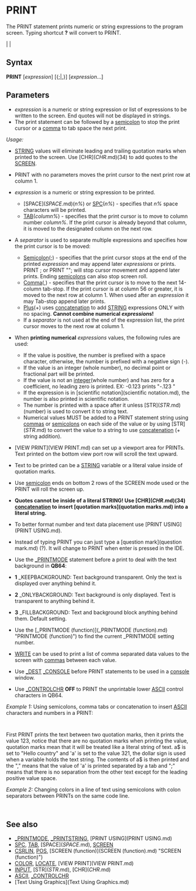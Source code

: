 # PRINT

The PRINT statement prints numeric or string expressions to the program screen. Typing shortcut **?** will convert to PRINT.

  

|  |

## Syntax

**PRINT** [*expression*] [{;|,}] [*expression*...]
  

## Parameters

* *expression* is a numeric or string expression or list of expressions to be written to the screen. End quotes will not be displayed in strings.
* The print statement can be followed by a [semicolon](semicolon.md) to stop the print cursor or a [comma](comma.md) to tab space the next print.

  

*Usage:*

* [STRING](STRING.md) values will eliminate leading and trailing quotation marks when printed to the screen. Use [CHR$](CHR$.md)(34) to add quotes to the [SCREEN](SCREEN.md).
* PRINT with no parameters moves the print cursor to the next print row at column 1.
* *expression* is a numeric or string expression to be printed.
	+ [SPACE$](SPACE$.md)(*n%*) or [SPC](SPC.md)(*n%*) - specifies that *n%* space characters will be printed.
	+ [TAB](TAB.md)(*column%*) - specifies that the print cursor is to move to column number *column%*. If the print cursor is already beyond that column, it is moved to the designated column on the next row.
* A *separator* is used to separate multiple expressions and specifies how the print cursor is to be moved:
	+ [Semicolon](Semicolon.md)(;) - specifies that the print cursor stops at the end of the printed *expression* and may append later *expressions* or prints. PRINT ; or PRINT ""; will stop cursor movement and append later prints. Ending [semicolons](semicolons.md) can also stop screen roll.
	+ [Comma](Comma.md)(,) - specifies that the print cursor is to move to the next 14-column tab-stop. If the print cursor is at column 56 or greater, it is moved to the next row at column 1. When used after an *expression* it may Tab-stop append later prints.
	+ [Plus](Plus.md)(+) uses [concatenation](concatenation.md) to add [STRING](STRING.md) expressions ONLY with no spacing. **Cannot combine numerical *expression*s!**
	+ If a *separator* is not used at the end of the expression list, the print cursor moves to the next row at column 1.
* When **printing numerical** *expressions* values, the following rules are used:
	+ If the value is positive, the number is prefixed with a space character, otherwise, the number is prefixed with a negative sign (-).
	+ If the value is an integer (whole number), no decimal point or fractional part will be printed.
	+ If the value is not an [integer](integer.md)(whole number) and has zero for a coefficient, no leading zero is printed. EX: -0.123 prints "-.123 "
	+ If the expression is in [scientific notation](scientific notation.md), the number is also printed in scientific notation.
	+ The number is printed with a space after it unless [STR$](STR$.md)(number) is used to convert it to string text.
	+ Numerical values MUST be added to a PRINT statement string using [commas](commas.md) or [semicolons](semicolons.md) on each side of the value or by using [STR$](STR$.md) to convert the value to a string to use [concatenation](concatenation.md) (+ string addition).
* [VIEW PRINT](VIEW PRINT.md) can set up a viewport area for PRINTs. Text printed on the bottom view port row will scroll the text upward.
* Text to be printed can be a [STRING](STRING.md) variable or a literal value inside of quotation marks.
* Use [semicolon](semicolon.md) ends on bottom 2 rows of the SCREEN mode used or the PRINT will roll the screen up.
* **Quotes cannot be inside of a literal STRING! Use [CHR$](CHR$.md)(34) [concatenation](concatenation.md) to insert [quotation marks](quotation marks.md) into a literal string.**
* To better format number and text data placement use [PRINT USING](PRINT USING.md).
* Instead of typing PRINT you can just type a [question mark](question mark.md) (?). It will change to PRINT when enter is pressed in the IDE.
* Use the [_PRINTMODE](_PRINTMODE.md) statement before a print to deal with the text background in **QB64**:

* **1** _KEEPBACKGROUND: Text background transparent. Only the text is displayed over anything behind it.
* **2** _ONLYBACKGROUND: Text background is only displayed. Text is transparent to anything behind it.
* **3** _FILLBACKGROUND: Text and background block anything behind them. Default setting.
* Use the [_PRINTMODE (function)](_PRINTMODE (function).md) "PRINTMODE (function)") to find the current _PRINTMODE setting number.

* [WRITE](WRITE.md) can be used to print a list of comma separated data values to the screen with [commas](commas.md) between each value.
* Use [_DEST](_DEST.md) [_CONSOLE](_CONSOLE.md) before PRINT statements to be used in a [console](console.md) window.
* Use [_CONTROLCHR](_CONTROLCHR.md) **OFF** to PRINT the unprintable lower [ASCII](ASCII.md) control characters in QB64.

  

*Example 1:* Using semicolons, comma tabs or concatenation to insert [ASCII](ASCII.md) characters and numbers in a PRINT:

``` PRINT CHR$(34); "Hello world!"; CHR$(34) ' adding quotation marks PRINT 123 'demonstrates the positive leading space a$ = "Hello country!": a = 321: b = -321 PRINT a$, a ' demonstrates comma in statement PRINT a$; a ' demonstrates semicolon in statement PRINT a$ + [STR$](STR$.md)(b) ' concatenation of string numerical values only ? "Hello city!" ' a ? changes to PRINT after moving cursor from the code line in IDE  
```

``` "Hello world!"  123 Hello country!      321 Hello country! 321 Hello country!-321 Hello city!  
```

First PRINT prints the text between two quotation marks, then it prints the value 123, notice that there are no quotation marks when printing the value, quotation marks mean that it will be treated like a literal string of text. a$ is set to "Hello country" and 'a' is set to the value 321, the dollar sign is used when a variable holds the text string. The contents of a$ is then printed and the "," means that the value of 'a' is printed separated by a tab and ";" means that there is no separation from the other text except for the leading positive value space.
  

*Example 2:* Changing colors in a line of text using semicolons with colon separators between PRINTs on the same code line.

``` [COLOR](COLOR.md) 12: PRINT "Start red "; : [COLOR](COLOR.md) 10: PRINT "and end green." [COLOR](COLOR.md) 11: PRINT "Start aqua "; [COLOR](COLOR.md) 14: PRINT "and end blue."  
```

``` Start red and end green. Start aqua and end blue.  
```

  

## See also

* [_PRINTMODE](_PRINTMODE.md), [_PRINTSTRING](_PRINTSTRING.md), [PRINT USING](PRINT USING.md)
* [SPC](SPC.md), [TAB](TAB.md), [SPACE$](SPACE$.md), [SCREEN](SCREEN.md)
* [CSRLIN](CSRLIN.md), [POS](POS.md), [SCREEN (function)](SCREEN (function).md) "SCREEN (function)")
* [COLOR](COLOR.md), [LOCATE](LOCATE.md), [VIEW PRINT](VIEW PRINT.md)
* [INPUT](INPUT.md), [STR$](STR$.md), [CHR$](CHR$.md)
* [ASCII](ASCII.md), [_CONTROLCHR](_CONTROLCHR.md)
* [Text Using Graphics](Text Using Graphics.md)

  
